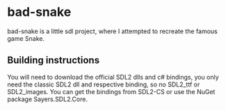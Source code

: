 # bad-snake
bad-snake is a little sdl project, where I attempted to recreate the famous game Snake.

## Building instructions
You will need to download the official SDL2 dlls and c# bindings, you only need the classic SDL2 dll and respective binding, so no SDL2_ttf or SDL2_images. You can get the bindings from SDL2-CS or use the NuGet package Sayers.SDL2.Core.
